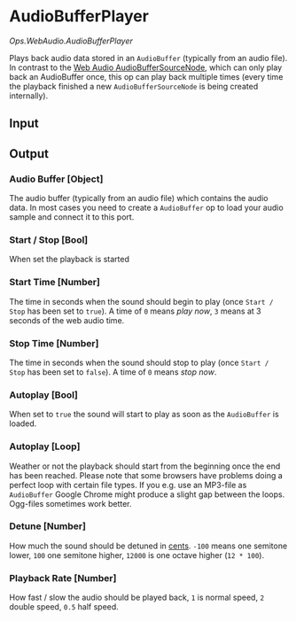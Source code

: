 # AudioBufferPlayer

*Ops.WebAudio.AudioBufferPlayer*  

Plays back audio data stored in an `AudioBuffer` (typically from an audio file). In contrast to the [Web Audio AudioBufferSourceNode](https://developer.mozilla.org/en-US/docs/Web/API/AudioBufferSourceNode), which can only play back an AudioBuffer once, this op can play back multiple times (every time the playback finished a new `AudioBufferSourceNode` is being created internally).  

## Input



## Output

### Audio Buffer [Object]

The audio buffer (typically from an audio file) which contains the audio data. In most cases you need to create a `AudioBuffer` op to load your audio sample and connect it to this port.

### Start / Stop [Bool]

When set the playback is started

### Start Time [Number]

The time in seconds when the sound should begin to play (once `Start / Stop` has been set to `true`). A time of `0` means *play now*, `3` means at 3 seconds of the web audio time. 

### Stop Time [Number]

The time in seconds when the sound should stop to play (once `Start / Stop` has been set to `false`). A time of `0` means *stop now*.

### Autoplay [Bool]

When set to `true` the sound will start to play as soon as the `AudioBuffer` is loaded.

### Autoplay [Loop]

Weather or not the playback should start from the beginning once the end has been reached. Please note that some browsers have problems doing a perfect loop with certain file types. If you e.g. use an MP3-file as `AudioBuffer` Google Chrome might produce a slight gap between the loops. Ogg-files sometimes work better.

### Detune [Number]

How much the sound should be detuned in [cents](https://en.wikipedia.org/wiki/Cent_(music)). `-100` means one semitone lower, `100` one semitone higher, `12000` is one octave higher (`12 * 100`).

### Playback Rate [Number]

How fast / slow the audio should be played back, `1` is normal speed, `2` double speed, `0.5` half speed.